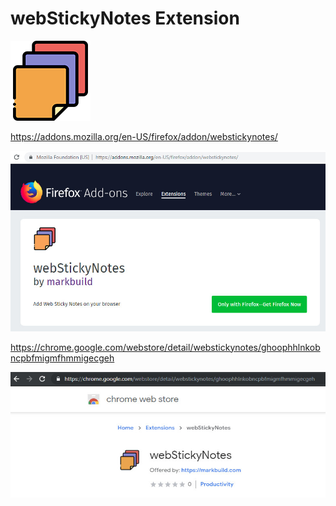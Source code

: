 # webStickyNotes Extension

![](source/128.png?raw=true)

https://addons.mozilla.org/en-US/firefox/addon/webstickynotes/

![](screenshot/mozilla_addons.jpg?raw=true)

https://chrome.google.com/webstore/detail/webstickynotes/ghoophhlnkobncpbfmigmfhmmigecgeh


![](screenshot/chrome_extension.jpg?raw=true)
